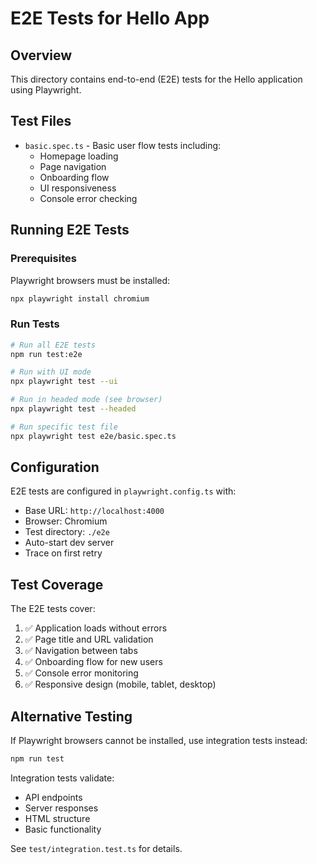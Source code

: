 # E2E Tests for Hello App

## Overview
This directory contains end-to-end (E2E) tests for the Hello application using Playwright.

## Test Files
- `basic.spec.ts` - Basic user flow tests including:
  - Homepage loading
  - Page navigation
  - Onboarding flow
  - UI responsiveness
  - Console error checking

## Running E2E Tests

### Prerequisites
Playwright browsers must be installed:
```bash
npx playwright install chromium
```

### Run Tests
```bash
# Run all E2E tests
npm run test:e2e

# Run with UI mode
npx playwright test --ui

# Run in headed mode (see browser)
npx playwright test --headed

# Run specific test file
npx playwright test e2e/basic.spec.ts
```

## Configuration
E2E tests are configured in `playwright.config.ts` with:
- Base URL: `http://localhost:4000`
- Browser: Chromium
- Test directory: `./e2e`
- Auto-start dev server
- Trace on first retry

## Test Coverage
The E2E tests cover:
1. ✅ Application loads without errors
2. ✅ Page title and URL validation
3. ✅ Navigation between tabs
4. ✅ Onboarding flow for new users
5. ✅ Console error monitoring
6. ✅ Responsive design (mobile, tablet, desktop)

## Alternative Testing
If Playwright browsers cannot be installed, use integration tests instead:
```bash
npm run test
```

Integration tests validate:
- API endpoints
- Server responses
- HTML structure
- Basic functionality

See `test/integration.test.ts` for details.
